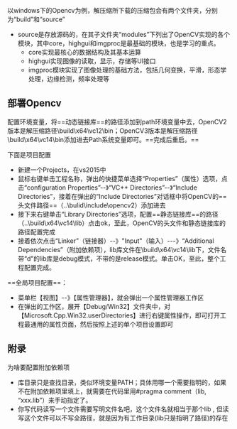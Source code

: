 以windows下的Opencv为例，解压缩所下载的压缩包会有两个文件夹，分别为“build”和“source”
- source是存放源码的，在其子文件夹“modules”下列出了OpenCV实现的各个模块，其中core，highgui和imgproc是最基础的模块，也是学习的重点。
    - core实现最核心的数据结构及其基本运算
    - highgui实现图像的读取，显示，存储等UI接口
    - imgproc模块实现了图像处理的基础方法，包括几何变换，平滑，形态学处理，边缘检测，频率处理等

## 部署Opencv
配置环境变量，将==动态链接库==的路径添加到path环境变量中去，OpenCV2版本是解压缩路径\build\x64\vc12\bin；OpenCV3版本是解压缩路径\build\x64\vc14\bin添加进去Path系统变量即可。==完成后重启。==

下面是项目配置
- 新建一个Projects，在vs2015中
- 鼠标右键单击工程名称，弹出的快捷菜单选择“Properties”（属性）选项，点击“configuration Properties”--》“VC++ Directories”--》“Include Directories”，接着在弹出的“Include Directories”对话框中将OpenCV的==头文件路径==（..\bulid\include\opencv2）添加进去
- 接下来右键单击“Library Directories”选项，配置==静态链接库==的路径（..\build\x64\vc14\lib）点击ok，至此，OpenCV的头文件和静态链接库的路径配置完成
- 接着依次点击“Linker”（链接器）--》"Input"（输入）---》“Additional Dependencies”（附加依赖项），lib库文件在\build\x64\vc14\lib下，文件名带“d”的lib库是debug模式，不带的是release模式。单击OK，至此，整个工程配置完成。

==全局项目配置==：
 - 菜单栏【视图】--》【属性管理器】，就会弹出一个属性管理器工作区
 - 在弹出的工作区，展开【Debug/Win32】文件夹中，对【Microsoft.Cpp.Win32.userDirectories】进行右键属性操作，即可打开工程最通用的属性页面，然后按照上述的单个项目设置即可
## 附录
为啥要配置附加依赖项
- 库目录只是查找目录，类似环境变量PATH；具体用哪一个需要指明的，如果不在附加依赖项里填上，就需要在代码里用#pragma comment（lib, “xxx.lib”）来手动指定了。
- 你写代码读写一个文件需要写明文件名吧，这个文件名就相当于那个lib , 但读写这个文件可以不写全路径，就是因为有工作目录(lib只是指明了路径)的存在
